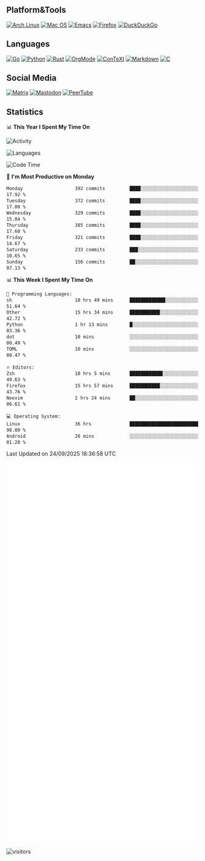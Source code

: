 ## Platform&Tools

[![Arch Linux](https://img.shields.io/badge/ArchLinux-1793D1?logo=arch-linux&logoColor=fff&style=flat-square)](https://archlinux.org/)
[![Mac OS](https://img.shields.io/badge/MacOS-000000?style=flat-square&logo=macos&logoColor=F0F0F0)](https://www.apple.com/macos/)
[![Emacs](https://img.shields.io/badge/Emacs-%237F5AB6.svg?&style=flat-square&logo=gnu-emacs&logoColor=white)](https://www.gnu.org/software/emacs/)
[![Firefox](https://img.shields.io/badge/Firefox-FF7139?style=flat-square&logo=Firefox-Browser&logoColor=white)](https://firefox.com/)
[![DuckDuckGo](https://img.shields.io/badge/DuckDuckGo-DE5833?style=flat-square&logo=DuckDuckGo&logoColor=white)](https://duckduckgo.com/)

## Languages

[![Go](https://img.shields.io/badge/Golang-%2300ADD8.svg?style=flat-square&logo=go&logoColor=white)](https://golang.org/)
[![Python](https://img.shields.io/badge/Python-3670A0?style=flat-square&logo=python&logoColor=ffdd54)](https://www.python.org/)
[![Rust](https://img.shields.io/badge/Rust-%23000000.svg?style=flat-square&logo=rust&logoColor=white)](https://www.rust-lang.org/)
[![OrgMode](https://img.shields.io/badge/OrgMode-%23000000.svg?style=flat-square&logo=org&logoColor=white)](https://orgmode.org/)
[![ConTeXt](https://img.shields.io/badge/ConTeXt-%23008080.svg?style=flat-square&logo=latex&logoColor=white)](https://contextgarden.net/)
[![Markdown](https://img.shields.io/badge/MarkDown-%23000000.svg?style=flat-square&logo=markdown&logoColor=white)](https://daringfireball.net/projects/markdown/)
[![C](https://img.shields.io/badge/C-%2300599C.svg?style=flat-square&logo=c&logoColor=white)](https://www.iso.org/standard/74528.html)

## Social Media
<!--[![Telegram](https://img.shields.io/badge/SteamedFish-2CA5E0?style=social&logo=telegram&logoColor=white)](https://t.me/SteamedFish)-->

[![Matrix](https://img.shields.io/badge/SteamedFish-2CA5E0?style=social&logo=matrix&logoColor=black)](https://matrix.to/#/@i:steamedfish.org)
[![Mastodon](https://img.shields.io/mastodon/follow/109596467238113271?domain=https%3A%2F%2Fmastodon.steamedfish.org%2F&style=social)](https://steamedfish.org/@SteamedFish)
[![PeerTube](https://img.shields.io/badge/PeerTube-23000000.svg?logo=peertube&style=social)](https://peertube.steamedfish.org/)

## Statistics


📊 **This Year I Spent My Time On** 

![Activity](https://wakatime.com/share/@SteamedFish/7529f30a-f1b7-40a4-8d09-e6d855cb7a13.png)

![Languages](https://wakatime.com/share/@SteamedFish/1c5e5366-0e9e-40d8-ac85-d630f61b69c6.svg)

<!--START_SECTION:waka-->
![Code Time](http://img.shields.io/badge/Code%20Time-5%2C028%20hrs%2036%20mins-blue)

📅 **I'm Most Productive on Monday** 

```text
Monday                   392 commits         ████░░░░░░░░░░░░░░░░░░░░░   17.92 % 
Tuesday                  372 commits         ████░░░░░░░░░░░░░░░░░░░░░   17.00 % 
Wednesday                329 commits         ████░░░░░░░░░░░░░░░░░░░░░   15.04 % 
Thursday                 385 commits         ████░░░░░░░░░░░░░░░░░░░░░   17.60 % 
Friday                   321 commits         ████░░░░░░░░░░░░░░░░░░░░░   14.67 % 
Saturday                 233 commits         ███░░░░░░░░░░░░░░░░░░░░░░   10.65 % 
Sunday                   156 commits         ██░░░░░░░░░░░░░░░░░░░░░░░   07.13 % 
```


📊 **This Week I Spent My Time On** 

```text
💬 Programming Languages: 
sh                       18 hrs 49 mins      █████████████░░░░░░░░░░░░   51.64 % 
Other                    15 hrs 34 mins      ███████████░░░░░░░░░░░░░░   42.72 % 
Python                   1 hr 13 mins        █░░░░░░░░░░░░░░░░░░░░░░░░   03.36 % 
dot                      10 mins             ░░░░░░░░░░░░░░░░░░░░░░░░░   00.49 % 
TOML                     10 mins             ░░░░░░░░░░░░░░░░░░░░░░░░░   00.47 % 

🔥 Editors: 
Zsh                      18 hrs 5 mins       ████████████░░░░░░░░░░░░░   49.63 % 
Firefox                  15 hrs 57 mins      ███████████░░░░░░░░░░░░░░   43.76 % 
Neovim                   2 hrs 24 mins       ██░░░░░░░░░░░░░░░░░░░░░░░   06.61 % 

💻 Operating System: 
Linux                    36 hrs              █████████████████████████   98.80 % 
Android                  26 mins             ░░░░░░░░░░░░░░░░░░░░░░░░░   01.20 % 
```


 Last Updated on 24/09/2025 18:36:58 UTC
<!--END_SECTION:waka-->


![Metrics](https://github.com/SteamedFish/SteamedFish/blob/master/github-metrics.svg)


![visitors](https://visitor-badge.laobi.icu/badge?page_id=SteamedFish.SteamedFish)

